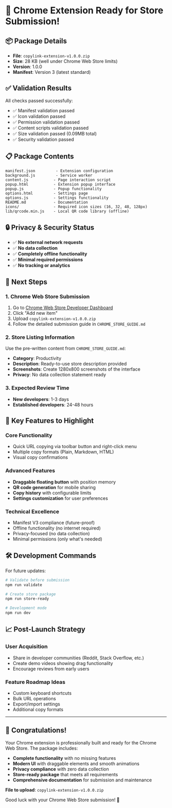 # 🎉 Chrome Extension Ready for Store Submission!

## 📦 Package Details
- **File**: `copylink-extension-v1.0.0.zip`
- **Size**: 28 KB (well under Chrome Web Store limits)
- **Version**: 1.0.0
- **Manifest**: Version 3 (latest standard)

## ✅ Validation Results
All checks passed successfully:
- ✅ Manifest validation passed
- ✅ Icon validation passed  
- ✅ Permission validation passed
- ✅ Content scripts validation passed
- ✅ Size validation passed (0.09MB total)
- ✅ Security validation passed

## 📋 Package Contents
```
manifest.json         - Extension configuration
background.js         - Service worker
content.js           - Page interaction script
popup.html           - Extension popup interface
popup.js             - Popup functionality
options.html         - Settings page
options.js           - Settings functionality
README.md            - Documentation
icons/               - Required icon sizes (16, 32, 48, 128px)
lib/qrcode.min.js    - Local QR code library (offline)
```

## 🔒 Privacy & Security Status
- ✅ **No external network requests**
- ✅ **No data collection**
- ✅ **Completely offline functionality**
- ✅ **Minimal required permissions**
- ✅ **No tracking or analytics**

## 🚀 Next Steps

### 1. Chrome Web Store Submission
1. Go to [Chrome Web Store Developer Dashboard](https://chrome.google.com/webstore/devconsole)
2. Click "Add new item"
3. Upload `copylink-extension-v1.0.0.zip`
4. Follow the detailed submission guide in `CHROME_STORE_GUIDE.md`

### 2. Store Listing Information
Use the pre-written content from `CHROME_STORE_GUIDE.md`:
- **Category**: Productivity
- **Description**: Ready-to-use store description provided
- **Screenshots**: Create 1280x800 screenshots of the interface
- **Privacy**: No data collection statement ready

### 3. Expected Review Time
- **New developers**: 1-3 days
- **Established developers**: 24-48 hours

## 🎯 Key Features to Highlight

### Core Functionality
- Quick URL copying via toolbar button and right-click menu
- Multiple copy formats (Plain, Markdown, HTML)
- Visual copy confirmations

### Advanced Features  
- **Draggable floating button** with position memory
- **QR code generation** for mobile sharing
- **Copy history** with configurable limits
- **Settings customization** for user preferences

### Technical Excellence
- Manifest V3 compliance (future-proof)
- Offline functionality (no internet required)
- Privacy-focused (no data collection)
- Minimal permissions (only what's needed)

## 🛠️ Development Commands

For future updates:
```bash
# Validate before submission
npm run validate

# Create store package
npm run store-ready

# Development mode
npm run dev
```

## 📈 Post-Launch Strategy

### User Acquisition
- Share in developer communities (Reddit, Stack Overflow, etc.)
- Create demo videos showing drag functionality
- Encourage reviews from early users

### Feature Roadmap Ideas
- Custom keyboard shortcuts
- Bulk URL operations
- Export/import settings
- Additional copy formats

---

## 🎊 Congratulations!

Your Chrome extension is professionally built and ready for the Chrome Web Store. The package includes:

- **Complete functionality** with no missing features
- **Modern UI** with draggable elements and smooth animations  
- **Privacy compliance** with zero data collection
- **Store-ready package** that meets all requirements
- **Comprehensive documentation** for submission and maintenance

**File to upload**: `copylink-extension-v1.0.0.zip`

Good luck with your Chrome Web Store submission! 🚀
